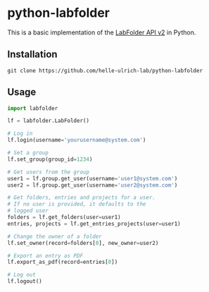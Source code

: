 # python-labfolder

This is a basic implementation of the [LabFolder API v2](https://labfolder.labforward.app/api/v2/docs/development.html) in Python.

## Installation

`git clone https://github.com/helle-ulrich-lab/python-labfolder`

## Usage

```python
import labfolder

lf = labfolder.LabFolder()

# Log in
lf.login(username='yourusername@system.com')

# Set a group
lf.set_group(group_id=1234)

# Get users from the group
user1 = lf.group.get_user(username='user1@system.com')
user2 = lf.group.get_user(username='user2@system.com')

# Get folders, entries and projects for a user.
# If no user is provided, it defaults to the
# logged user
folders = lf.get_folders(user=user1)
entries, projects = lf.get_entries_projects(user=user1)

# Change the owner of a folder
lf.set_owner(record=folders[0], new_owner=user2)

# Export an entry as PDF
lf.export_as_pdf(record=entries[0])

# Log out
lf.logout()
```
